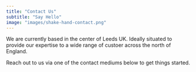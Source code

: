 ```yaml
---
title: "Contact Us"
subtitle: "Say Hello"
image: "images/shake-hand-contact.png"
---
```

We are currently based in the center of Leeds UK. Ideally situated to provide our expertise to a wide range of custoer across the north of England.

Reach out to us via one of the contact mediums below to get things started.